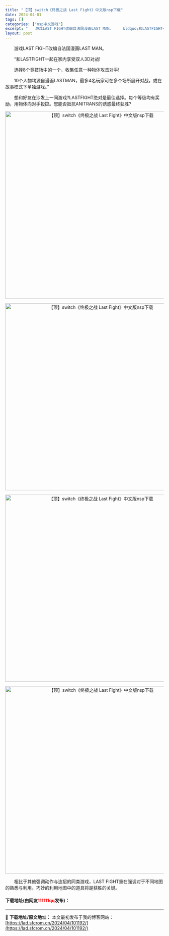 ```yaml
---
title: "【顶】switch《终极之战 Last Fight》中文版nsp下载"
date: 2024-04-01
tags: []
categories: ["nsp中文游戏"]
excerpt: "　　游戏LAST FIGHT改编自法国漫画LAST MAN。 　　&ldquo;和LASTFIGHT一起在家内享受双人3D对战! 　　选择8个竞技场中的一个，收集任意一种物体攻击对手! 　　10个人物均源自漫画LASTMAN，最多4名玩家可在多个场所展开对战，或在故事模式下单独游戏。&rdquo; &hellip;"
layout: post
---
```


 <p>　　游戏LAST FIGHT改编自法国漫画LAST MAN。</p> <p>　　&ldquo;和LASTFIGHT一起在家内享受双人3D对战!</p> <p>　　选择8个竞技场中的一个，收集任意一种物体攻击对手!</p> <p>　　10个人物均源自漫画LASTMAN，最多4名玩家可在多个场所展开对战，或在故事模式下单独游戏。&rdquo;</p> <p>　　想和好友在沙发上一同游戏?LASTFIGHT绝对是最佳选择。每个等级均有奖励，用物体向对手投掷。您能否抵抗ANITRANS的诱惑最终获胜?</p> <p align="center"><img align="" border="0" src="http://source.indiegames.cn/QQ%E6%88%AA%E5%9B%BE20170208203558.png" width="595" alt="【顶】switch《终极之战 Last Fight》中文版nsp下载" /></p> <p align="center"><img align="" border="0" src="http://source.indiegames.cn/QQ%E6%88%AA%E5%9B%BE20170208203625.png" width="593" alt="【顶】switch《终极之战 Last Fight》中文版nsp下载" /></p> <p align="center"><img align="" border="0" src="http://source.indiegames.cn/QQ%E6%88%AA%E5%9B%BE20170208203845.png" width="593" alt="【顶】switch《终极之战 Last Fight》中文版nsp下载" /></p> <p align="center"><img align="" border="0" src="http://source.indiegames.cn/QQ%E6%88%AA%E5%9B%BE20170208203922.png" width="595" alt="【顶】switch《终极之战 Last Fight》中文版nsp下载" /></p> <p>　　相比于其他强调动作与连招的同类游戏，LAST FIGHT重在强调对于不同地图的熟悉与利用。巧妙的利用地图中的道具将是获胜的关键。</p> <p><h4>下载地址(由网友<font color="red">111111qq</font>发布)：</h4></p> 

---
📖 **下载地址/原文地址：** 本文最初发布于我的博客网站：[https://lad.sfcrom.cn/2024/04/101192/](https://lad.sfcrom.cn/2024/04/101192/)
